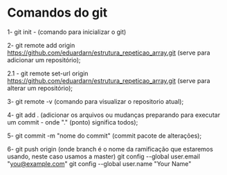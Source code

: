# Comandos do git


1- git init - (comando para inicializar o git)

2- git remote add origin https://github.com/eduardarn/estrutura_repeticao_array.git (serve para adicionar um repositório);

2.1 - git remote set-url origin https://github.com/eduardarn/estrutura_repeticao_array.git (serve para alterar um repositório);

3- git remote -v (comando para visualizar o repositorio atual);

4- git add . (adicionar os arquivos ou mudanças preparando para executar um commit - onde "." (ponto) significa todos);

5- git commit -m "nome do commit" (commit pacote de alterações);

6- git push origin <branch> (onde branch é o nome da ramificação que estaremos usando, neste caso usamos a master)
git config --global user.email "you@example.com"
git config --global user.name "Your Name"
